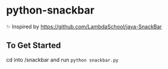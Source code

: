 # python-snackbar

✨ Inspired by https://github.com/LambdaSchool/java-SnackBar

## To Get Started

cd into /snackbar and run `python snackbar.py`
